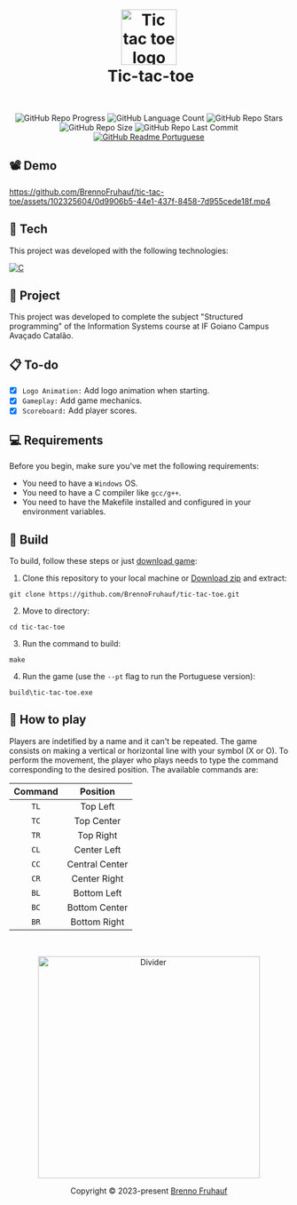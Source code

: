 <h1 align="center">
  <img src="https://github.com/BrennoFruhauf/tic-tac-toe/assets/102325604/7e7feb95-fa08-4105-9c28-d5e8d718097c" width="100" alt="Tic tac toe logo"/></br>
  <img src="" height="30" width="0" alt="" />
  Tic-tac-toe
</h1>

</br>

<div align="center">

  ![GitHub Repo Progress](https://img.shields.io/badge/status-complete-_?style=for-the-badge&color=%2304db48)
  ![GitHub Language Count](https://img.shields.io/github/languages/count/brennofruhauf/tic-tac-toe?style=for-the-badge&color=%230088ff)
  ![GitHub Repo Stars](https://img.shields.io/github/stars/brennofruhauf/tic-tac-toe?style=for-the-badge&color=%23ffff00)
  ![GitHub Repo Size](https://img.shields.io/github/repo-size/brennofruhauf/tic-tac-toe?style=for-the-badge&color=%23ff0040)
  ![GitHub Repo Last Commit](https://img.shields.io/github/last-commit/brennofruhauf/tic-tac-toe?style=for-the-badge&color=%23ff006b)
  [![GitHub Readme Portuguese](https://img.shields.io/badge/%F0%9F%87%A7%F0%9F%87%B7_README-Portuguese-_?style=for-the-badge&color=%23009B3A)](https://github.com/BrennoFruhauf/tic-tac-toe/blob/main/README-PTBR.md)
  
</div>

## 📽️ Demo

https://github.com/BrennoFruhauf/tic-tac-toe/assets/102325604/0d9906b5-44e1-437f-8458-7d955cede18f.mp4

## 🚀 Tech

This project was developed with the following technologies:
<div>

  [![C](https://img.shields.io/badge/C-00599C?style=for-the-badge&logo=c&logoColor=white)](https://learn.microsoft.com/en-us/cpp/c-language/)

</div>

## 🎨 Project

This project was developed to complete the subject "Structured programming" of the Information Systems course at IF Goiano Campus Avaçado Catalão.

## 📋 To-do

- [X] `Logo Animation:` Add logo animation when starting.
- [X] `Gameplay:` Add game mechanics.
- [X] `Scoreboard:` Add player scores.

## 💻 Requirements

Before you begin, make sure you've met the following requirements:

- You need to have a `Windows` OS.
- You need to have a C compiler like `gcc/g++`.
- You need to have the Makefile installed and configured in your environment variables.

## 🚀 Build

To build, follow these steps or just [download game](https://github.com/BrennoFruhauf/tic-tac-toe/releases/latest):

1. Clone this repository to your local machine or [Download zip](https://github.com/brennoFruhauf/tic-tac-toe/zipball/main) and extract:
```git
git clone https://github.com/BrennoFruhauf/tic-tac-toe.git
```

2. Move to directory:
```
cd tic-tac-toe
```

3. Run the command to build:
```
make
```

4. Run the game (use the `--pt` flag to run the Portuguese version):
```
build\tic-tac-toe.exe
```

## 👾 How to play

Players are indetified by a name and it can't be repeated. The game consists on making a vertical or horizontal line with your symbol (X or O). 
To perform the movement, the player who plays needs to type the command corresponding to the desired position. The available commands are:
  
| **Command** |  **Position**  |
|:-----------:|:--------------:|
| `TL`        | Top Left       |
| `TC`        | Top Center     |
| `TR`        | Top Right      |
| `CL`        | Center Left    |
| `CC`        | Central Center |
| `CR`        | Center Right   |
| `BL`        | Bottom Left    |
| `BC`        | Bottom Center  |
| `BR`        | Bottom Right   |

</br>

<p align="center">
  <img src="https://github.com/BrennoFruhauf/BrennoFruhauf/assets/102325604/d1ddec26-7cd5-4775-8fbc-869045cc3d60" width="400" alt="Divider" />
</p>
<p align="center">
  Copyright &copy; 2023-present <a href="https://github.com/brennofruhauf" target="_blank">Brenno Fruhauf</a>
</p>
